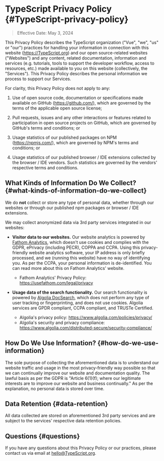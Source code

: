 # TypeScript Privacy Policy {#TypeScript-privacy-policy}

> Effective Date: May 3, 2024

This Privacy Policy describes the TypeScript organization ("Vue", "we", "us" or "our") practices for handling your information in connection with this website (https://TypeScript.org) and our open source-related websites ("Websites") and any content, related documentation, information and services (e.g. tutorials, tools to support the developer workflow, access to resources, etc.) made available to you on this website (collectively, the "Services"). This Privacy Policy describes the personal information we process to support our Services.

For clarity, this Privacy Policy does not apply to any:

1. Use of open source code, documentation or specifications made available on GitHub (https://github.com/), which are governed by the terms of the applicable open source license;

2. Pull requests, issues and any other interactions or features related to participation in open source projects on GitHub, which are governed by GitHub's terms and conditions; or

3. Usage statistics of our published packages on NPM (https://npmjs.com/), which are governed by NPM's terms and conditions; or

4. Usage statistics of our published browser / IDE extensions collected by the browser / IDE vendors. Such statistics are governed by the vendors' respective terms and conditions.

## What Kinds of Information Do We Collect? {#what-kinds-of-information-do-we-collect}

We do **not** collect or store any type of personal data, whether through our websites or through our published npm packages or browser / IDE extensions.

We may collect anonymized data via 3rd party services integrated in our websites:

- **Visitor data to our websites.** Our website analytics is powered by [Fathom Analytics](https://usefathom.com/), which doesn't use cookies and complies with the GDPR, ePrivacy (including PECR), COPPA and CCPA. Using this privacy-friendly website analytics software, your IP address is only briefly processed, and we (running this website) have no way of identifying you. As per the CCPA, your personal information is de-identified. You can read more about this on Fathom Analytics' website.

  - Fathom Analytics' Privacy Policy: https://usefathom.com/legal/privacy

- **Usage data of the search functionality.** Our search functionality is powered by [Algolia DocSearch](https://docsearch.algolia.com/), which does not perform any type of user tracking or fingerprinting, and does not use cookies. Algolia services are GPDR compliant, CCPA compliant, and TRUSTe Certified.

  - Algolia's privacy policy: https://www.algolia.com/policies/privacy/
  - Algolia's security and privacy compliance: https://www.algolia.com/distributed-secure/security-compliance/

## How Do We Use Information? {#how-do-we-use-information}

The sole purpose of collecting the aforementioned data is to understand our website traffic and usage in the most privacy-friendly way possible so that we can continually improve our website and documentation quality. The lawful basis as per the GDPR is "Article 6(1)(f); where our legitimate interests are to improve our website and business continually." As per the explanation, no personal data is stored over time.

## Data Retention {#data-retention}

All data collected are stored on aforementioned 3rd party services and are subject to the services' respective data retention policies.

## Questions {#questions}

If you have any questions about this Privacy Policy or our practices, please contact us via email at hello@TypeScript.org.
